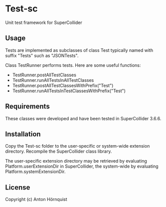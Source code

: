 # Test-sc

Unit test framework for SuperCollider

## Usage

Tests are implemented as subclasses of class Test typically named with suffix "Tests" such as "JSONTests".

Class TestRunner performs tests. Here are some useful functions:

* TestRunner.postAllTestClasses
* TestRunner.runAllTestsInAllTestClasses
* TestRunner.postAllTestClassesWithPrefix("Test")
* TestRunner.runAllTestsInTestClassesWithPrefix("Test")

## Requirements

These classes were developed and have been tested in SuperCollider 3.6.6.

## Installation

Copy the Test-sc folder to the user-specific or system-wide extension directory. Recompile the SuperCollider class library.

The user-specific extension directory may be retrieved by evaluating Platform.userExtensionDir in SuperCollider, the system-wide by evaluating Platform.systemExtensionDir.

## License

Copyright (c) Anton Hörnquist
